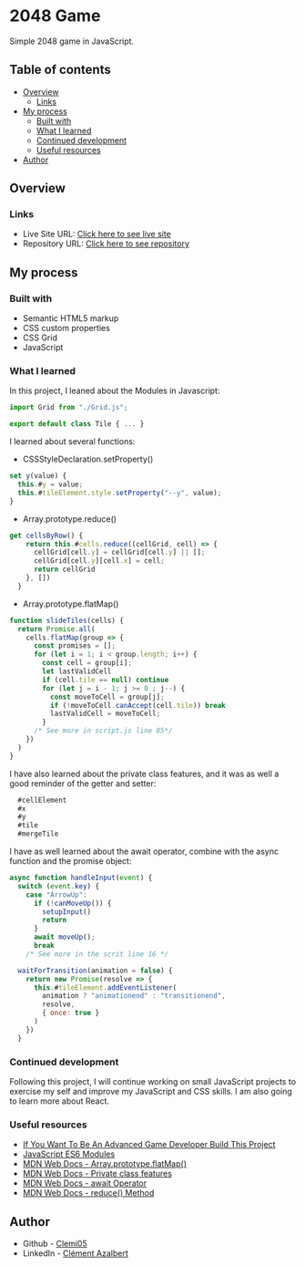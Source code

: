 # 2048 Game

Simple 2048 game in JavaScript.

## Table of contents

- [Overview](#overview)
  - [Links](#links)
- [My process](#my-process)
  - [Built with](#built-with)
  - [What I learned](#what-i-learned)
  - [Continued development](#continued-development)
  - [Useful resources](#useful-resources)
- [Author](#author)

## Overview

### Links

- Live Site URL: [Click here to see live site](https://clemi05.github.io/2048-game/)
- Repository URL: [Click here to see repository](https://github.com/Clemi05/2048-game)

## My process

### Built with

- Semantic HTML5 markup
- CSS custom properties
- CSS Grid
- JavaScript

### What I learned

In this project, I leaned about the Modules in Javascript:

```js
import Grid from "./Grid.js";

export default class Tile { ... }
```

I learned about several functions:

- CSSStyleDeclaration.setProperty()

```js
set y(value) {
  this.#y = value;
  this.#tileElement.style.setProperty("--y", value);
}
```

- Array.prototype.reduce()

```js
get cellsByRow() {
    return this.#cells.reduce((cellGrid, cell) => {
      cellGrid[cell.y] = cellGrid[cell.y] || [];
      cellGrid[cell.y][cell.x] = cell;
      return cellGrid
    }, [])
  }
```

- Array.prototype.flatMap()

```js
function slideTiles(cells) {
  return Promise.all(
    cells.flatMap(group => {
      const promises = [];
      for (let i = 1; i < group.length; i++) {
        const cell = group[i];
        let lastValidCell
        if (cell.tile == null) continue
        for (let j = i - 1; j >= 0 ; j--) {
          const moveToCell = group[j];
          if (!moveToCell.canAccept(cell.tile)) break
          lastValidCell = moveToCell;
        }
      /* See more in script.js line 85*/
    })
  )
}
```
I have also learned about the private class features, and it was as well a good reminder of the getter and setter:

```js
  #cellElement
  #x
  #y
  #tile
  #mergeTile
```
I have as well learned about the await operator, combine with the async function and the promise object:

```js
async function handleInput(event) {
  switch (event.key) {
    case "ArrowUp":
      if (!canMoveUp()) {
        setupInput()
        return
      }
      await moveUp();
      break
    /* See more in the scrit line 16 */
```

```js
  waitForTransition(animation = false) {
    return new Promise(resolve => {
      this.#tileElement.addEventListener(
        animation ? "animationend" : "transitionend",
        resolve,
        { once: true }
      )
    })
  }
```

### Continued development

Following this project, I will continue working on small JavaScript projects to exercise my self and improve my JavaScript and CSS skills. I am also going to learn more about React.

### Useful resources

- [If You Want To Be An Advanced Game Developer Build This Project](https://www.youtube.com/watch?v=wOVEe9eawXc)
- [JavaScript ES6 Modules](https://www.youtube.com/watch?v=cRHQNNcYf6s)
- [MDN Web Docs - Array.prototype.flatMap()](https://developer.mozilla.org/en-US/docs/Web/JavaScript/Reference/Global_Objects/Array/flatMap)
- [MDN Web Docs - Private class features](https://developer.mozilla.org/en-US/docs/Web/JavaScript/Reference/Classes/Private_class_fields)
- [MDN Web Docs - await Operator ](https://developer.mozilla.org/en-US/docs/Web/JavaScript/Reference/Operators/await)
- [MDN Web Docs - reduce() Method ](https://developer.mozilla.org/en-US/docs/Web/JavaScript/Reference/Global_Objects/Array/Reduce)


## Author

- Github - [Clemi05](https://github.com/Clemi05)
- LinkedIn - [Clément Azalbert](https://www.linkedin.com/in/clement-azalbert/)
